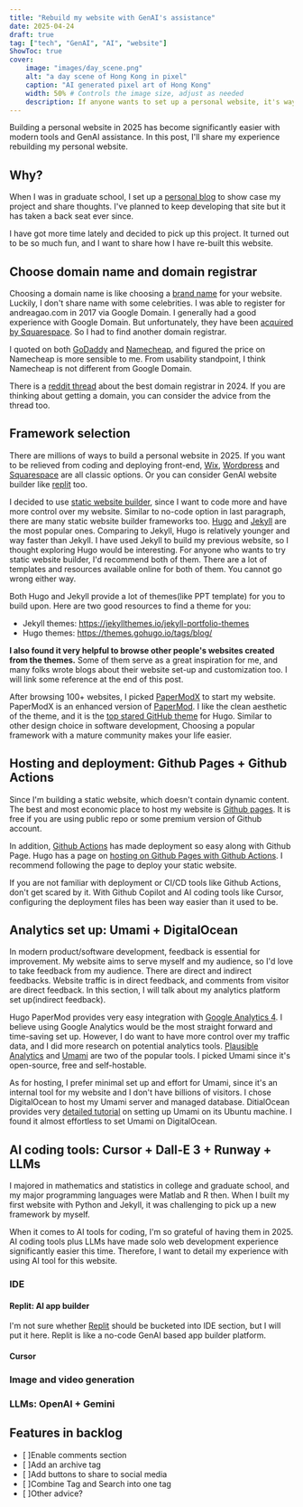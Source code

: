 ```yaml
---
title: "Rebuild my website with GenAI's assistance"
date: 2025-04-24
draft: true
tag: ["tech", "GenAI", "AI", "website"]
ShowToc: true
cover: 
    image: "images/day_scene.png"
    alt: "a day scene of Hong Kong in pixel"
    caption: "AI generated pixel art of Hong Kong"
    width: 50% # Controls the image size, adjust as needed
    description: If anyone wants to set up a personal website, it's way easier to use AI tools now.
---
```


<!-- ## Introduction (TODO: need update on this) -->
Building a personal website in 2025 has become significantly easier with modern tools and GenAI assistance. In this post, I'll share my experience rebuilding my personal website.

## Why?
When I was in graduate school, I set up a [personal blog](https://github.com/gytcrt/gytcrt.github.io) to show case my project and share thoughts. I've planned to keep developing that site but it has taken a back seat ever since. 

I have got more time lately and decided to pick up this project. It turned out to be so much fun, and I want to share how I have re-built this website.

## Choose domain name and domain registrar
Choosing a domain name is like choosing a [brand name](https://www.shopify.com/blog/domain-seo?term=&adid=647967866337&campaignid=19683492884&utm_medium=cpc&utm_source=google&gad_source=1&gclid=CjwKCAjwwqfABhBcEiwAZJjC3poWT02q2-7_BJRlCqsvGTnMw5UM1d8tee_OgW0UnffVvSXugolTdBoClrwQAvD_BwE#) for your website. Luckily, I don't share name with some celebrities. I was able to register for andreagao.com in 2017 via Google Domain. I generally had a good experience with Google Domain. But unfortunately, they have been [acquired by Squarespace](https://www.theverge.com/2023/6/16/23763340/google-domains-sunset-sell-squarespace). So I had to find another domain registrar.

I quoted on both [GoDaddy](https://aboutus.godaddy.net/about-us/overview/default.aspx) and [Namecheap](https://www.namecheap.com/), and figured the price on Namecheap is more sensible to me. From usability standpoint, I think Namecheap is not different from Google Domain. 

There is a [reddit thread](https://www.reddit.com/r/webdev/comments/1bjfqse/whats_the_best_domain_registrar_in_2024/?utm_source=share&utm_medium=web3x&utm_name=web3xcss&utm_term=1&utm_content=share_button) about the best domain registrar in 2024. If you are thinking about getting a domain, you can consider the advice from the thread too. 

## Framework selection
There are millions of ways to build a personal website in 2025. If you want to be relieved from coding and deploying front-end, [Wix](https://www.wix.com/), [Wordpress](https://wordpress.com/) and [Squarespace](https://www.squarespace.com/) are all classic options. Or you can consider GenAI website builder like [replit](https://replit.com/) too. 

I decided to use [static website builder](https://en.wikipedia.org/wiki/Static_site_generator), since I want to code more and have more control over my website. Similar to no-code option in last paragraph, there are many static website builder frameworks too. [Hugo](https://gohugo.io/) and [Jekyll](https://jekyllrb.com/) are the most popular ones. Comparing to Jekyll, Hugo is relatively younger and way faster than Jekyll. I have used Jekyll to build my previous website, so I thought exploring Hugo would be interesting. For anyone who wants to try static website builder, I'd recommend both of them. There are a lot of templates and resources available online for both of them. You cannot go wrong either way. 

Both Hugo and Jekyll provide a lot of themes(like PPT template) for you to build upon. Here are two good resources to find a theme for you:

- Jekyll themes: https://jekyllthemes.io/jekyll-portfolio-themes
- Hugo themes: https://themes.gohugo.io/tags/blog/

<!-- TODO: I want more space here -->
**I also found it very helpful to browse other people's websites created from the themes.** Some of them serve as a great inspiration for me, and many folks wrote blogs about their website set-up and customization too. I will link some reference at the end of this post. 

After browsing 100+ websites, I picked [PaperModX](https://reorx.github.io/hugo-PaperModX/) to start my website. PaperModX is an enhanced version of [PaperMod](https://adityatelange.github.io/hugo-PaperMod/). I like the clean aesthetic of the theme, and it is the [top stared GitHub theme](https://github.com/QIN2DIM/awesome-hugo-themes) for Hugo. Similar to other design choice in software development, Choosing a popular framework with a mature community makes your life easier. 

## Hosting and deployment: Github Pages + Github Actions
Since I'm building a static website, which doesn't contain dynamic content. The best and most economic place to host my website is [Github pages](https://pages.github.com/). It is free if you are using public repo or some premium version of Github account. 

In addition, [Github Actions](https://github.com/features/actions) has made deployment so easy along with Github Page. Hugo has a page on [hosting on Github Pages with Github Actions](https://gohugo.io/host-and-deploy/host-on-github-pages/). I recommend following the page to deploy your static website. 

If you are not familiar with deployment or CI/CD tools like Github Actions, don't get scared by it. With Github Copilot and AI coding tools like Cursor, configuring the deployment files has been way easier than it used to be. 

## Analytics set up: Umami + DigitalOcean
In modern product/software development, feedback is essential for improvement. My website aims to serve myself and my audience, so I'd love to take feedback from my audience. There are direct and indirect feedbacks. Website traffic is in direct feedback, and comments from visitor are direct feedback. In this section, I will talk about my analytics platform set up(indirect feedback).

Hugo PaperMod provides very easy integration with [Google Analytics 4](https://support.google.com/analytics/answer/10089681?hl=en). I believe using Google Analytics would be the most straight forward and time-saving set up. However, I do want to have more control over my traffic data, and I did more research on potential analytics tools. 
[Plausible Analytics](https://plausible.io/) and [Umami](https://umami.is/) are two of the popular tools. I picked Umami since it's open-source, free and self-hostable. 

As for hosting, I prefer minimal set up and effort for Umami, since it's an internal tool for my website and I don't have billions of visitors. I chose DigitalOcean to host my Umami server and managed database. DitialOcean provides very [detailed tutorial](https://www.digitalocean.com/community/tutorials/how-to-install-umami-web-analytics-software-on-ubuntu-20-04) on setting up Umami on its Ubuntu machine. I found it almost effortless to set Umami on DigitalOcean.


## AI coding tools: Cursor + Dall-E 3 + Runway + LLMs
<!-- TODO: maybe i should move this section to the front -->
I majored in mathematics and statistics in college and graduate school, and my major programming languages were Matlab and R then. When I built my first website with Python and Jekyll, it was challenging to pick up a new framework by myself. 

When it comes to AI tools for coding, I'm so grateful of having them in 2025. AI coding tools plus LLMs have made solo web development experience significantly easier this time. Therefore, I want to detail my experience with using AI tool for this website.  

### IDE
#### Replit: AI app builder
I'm not sure whether [Replit](https://replit.com/) should be bucketed into IDE section, but I will put it here. Replit is like a no-code GenAI based app builder platform. 

#### Cursor

### Image and video generation

### LLMs: OpenAI + Gemini



## Features in backlog
- [ ]Enable comments section
- [ ]Add an archive tag
- [ ]Add buttons to share to social media
- [ ]Combine Tag and Search into one tag
- [ ]Other advice? 

